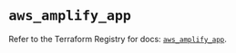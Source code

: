 # `aws_amplify_app`

Refer to the Terraform Registry for docs: [`aws_amplify_app`](https://registry.terraform.io/providers/hashicorp/aws/5.47.0/docs/resources/amplify_app).
